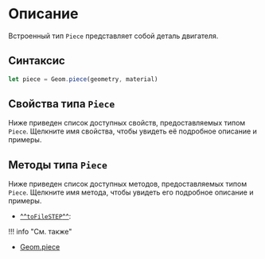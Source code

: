 # Описание
Встроенный тип `Piece` представляет собой деталь двигателя.

## Синтаксис
```javascript
let piece = Geom.piece(geometry, material)
```

## Свойства типа `Piece`
Ниже приведен список доступных свойств, предоставляемых типом `Piece`. Щелкните имя свойства, чтобы увидеть её подробное описание и примеры.


## Методы типа `Piece`
Ниже приведен список доступных методов, предоставляемых типом `Piece`. Щелкните имя метода, чтобы увидеть его подробное описание и примеры.

- [^^`toFileSTEP`^^](./methods/toFileSTEP.md): 

!!! info "См. также"

- [Geom.piece](./../../globalObjects/Geom/methods/piece.md)


